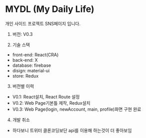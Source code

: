 # MYDL (My Daily Life)

개인 사이드 프로젝트 SNS페이지 입니다.

1. 버전: V0.3

2. 기술 스택

-   front-end: React(CRA)
-   back-end: X
-   database: firebase
-   disign: material-ui
-   store: Redux

3. 버전별 이력

-   V0.1: React설치, React Route 설정
-   V0.2: Web Page기본틀 제작, Redux설치
-   V0.3: Web Page(login, newAccount, main, profile)화면 구현 완료

4. 개발 취소
   
- 하다보니 트위터 클론코딩보단 api를 이용해 하는것이 더 좋아보임
